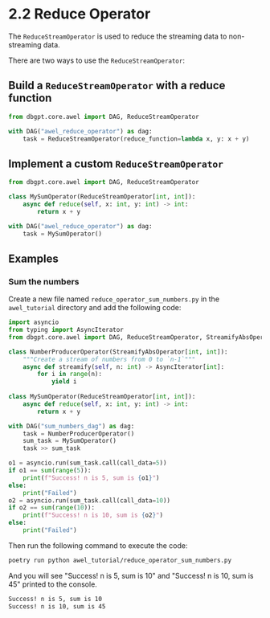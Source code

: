 # 2.2 Reduce Operator

The `ReduceStreamOperator` is used to reduce the streaming data to non-streaming data.

There are two ways to use the `ReduceStreamOperator`:

## Build a `ReduceStreamOperator` with a reduce function

```python
from dbgpt.core.awel import DAG, ReduceStreamOperator

with DAG("awel_reduce_operator") as dag:
    task = ReduceStreamOperator(reduce_function=lambda x, y: x + y)
```

## Implement a custom `ReduceStreamOperator`

```python
from dbgpt.core.awel import DAG, ReduceStreamOperator

class MySumOperator(ReduceStreamOperator[int, int]):
    async def reduce(self, x: int, y: int) -> int:
        return x + y

with DAG("awel_reduce_operator") as dag:
    task = MySumOperator()
```

## Examples

### Sum the numbers

Create a new file named `reduce_operator_sum_numbers.py` in the `awel_tutorial` directory and add the following code:
```python
import asyncio
from typing import AsyncIterator
from dbgpt.core.awel import DAG, ReduceStreamOperator, StreamifyAbsOperator

class NumberProducerOperator(StreamifyAbsOperator[int, int]):
    """Create a stream of numbers from 0 to `n-1`"""
    async def streamify(self, n: int) -> AsyncIterator[int]:
        for i in range(n):
            yield i
            
class MySumOperator(ReduceStreamOperator[int, int]):
    async def reduce(self, x: int, y: int) -> int:
        return x + y

with DAG("sum_numbers_dag") as dag:
    task = NumberProducerOperator()
    sum_task = MySumOperator()
    task >> sum_task

o1 = asyncio.run(sum_task.call(call_data=5))
if o1 == sum(range(5)):
    print(f"Success! n is 5, sum is {o1}")
else:
    print("Failed")
o2 = asyncio.run(sum_task.call(call_data=10))
if o2 == sum(range(10)):
    print(f"Success! n is 10, sum is {o2}")
else:
    print("Failed")
```

Then run the following command to execute the code:
```bash
poetry run python awel_tutorial/reduce_operator_sum_numbers.py
```

And you will see "Success! n is 5, sum is 10" and "Success! n is 10, sum is 45" printed to the console.
```bash
Success! n is 5, sum is 10
Success! n is 10, sum is 45
```